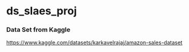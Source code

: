 # ds_slaes_proj

### Data Set from Kaggle 
https://www.kaggle.com/datasets/karkavelrajaj/amazon-sales-dataset

